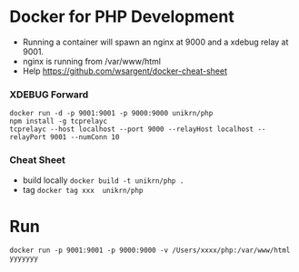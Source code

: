 # Docker for PHP Development
- Running a container will spawn an nginx at 9000 and a xdebug relay at 9001.
- nginx is running from /var/www/html
- Help https://github.com/wsargent/docker-cheat-sheet

### XDEBUG Forward
```
docker run -d -p 9001:9001 -p 9000:9000 unikrn/php
npm install -g tcprelayc
tcprelayc --host localhost --port 9000 --relayHost localhost --relayPort 9001 --numConn 10 
```

### Cheat Sheet
- build locally `docker build -t unikrn/php .`
- tag `docker tag xxx  unikrn/php`

# Run 
```
docker run -p 9001:9001 -p 9000:9000 -v /Users/xxxx/php:/var/www/html yyyyyyy
```
